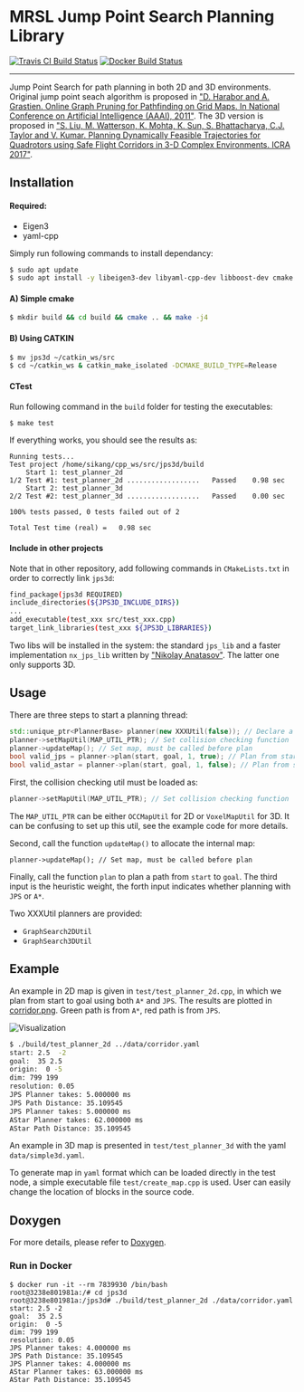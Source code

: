 # MRSL Jump Point Search Planning Library
[![Travis CI Build Status](https://travis-ci.org/ICRA2017/jps3d.svg?branch=reproducible)](https://travis-ci.org/ICRA2017/jps3d)
[![Docker Build Status](https://dockerbuildbadges.quelltext.eu/status.svg?organization=icra2017&repository=jps3d)](https://hub.docker.com/r/icra2017/jps3d/builds/) 
- - -
Jump Point Search for path planning in both 2D and 3D environments. Original jump point seach algorithm is proposed in ["D. Harabor and A. Grastien. Online Graph Pruning for Pathfinding on Grid Maps. In National Conference on Artificial Intelligence (AAAI), 2011"](https://www.aaai.org/ocs/index.php/AAAI/AAAI11/paper/download/3761/4007). The 3D version is proposed in ["S. Liu, M. Watterson, K. Mohta, K. Sun, S. Bhattacharya, C.J. Taylor and V. Kumar. Planning Dynamically Feasible Trajectories for Quadrotors using Safe Flight Corridors in 3-D Complex Environments. ICRA 2017"](http://ieeexplore.ieee.org/abstract/document/7839930/). 

## Installation 
#### Required: 
 - Eigen3
 - yaml-cpp

Simply run following commands to install dependancy:
```sh
$ sudo apt update
$ sudo apt install -y libeigen3-dev libyaml-cpp-dev libboost-dev cmake
```

#### A) Simple cmake
```sh
$ mkdir build && cd build && cmake .. && make -j4
```

#### B) Using CATKIN 
```sh
$ mv jps3d ~/catkin_ws/src
$ cd ~/catkin_ws & catkin_make_isolated -DCMAKE_BUILD_TYPE=Release
```

#### CTest
Run following command in the `build` folder for testing the executables:
```sh
$ make test
```

If everything works, you should see the results as:
```
Running tests...
Test project /home/sikang/cpp_ws/src/jps3d/build
    Start 1: test_planner_2d
1/2 Test #1: test_planner_2d ..................   Passed    0.98 sec
    Start 2: test_planner_3d
2/2 Test #2: test_planner_3d ..................   Passed    0.00 sec

100% tests passed, 0 tests failed out of 2

Total Test time (real) =   0.98 sec
```

#### Include in other projects
Note that in other repository, add following commands in `CMakeLists.txt` in order to correctly link `jps3d`:
```sh
find_package(jps3d REQUIRED)
include_directories(${JPS3D_INCLUDE_DIRS})
...
add_executable(test_xxx src/test_xxx.cpp)
target_link_libraries(test_xxx ${JPS3D_LIBRARIES})
``` 

Two libs will be installed in the system: the standard `jps_lib` and a faster implementation `nx_jps_lib` written by ["Nikolay Anatasov"](https://natanaso.github.io/). The latter one only supports 3D.

## Usage
There are three steps to start a planning thread:
```c++
std::unique_ptr<PlannerBase> planner(new XXXUtil(false)); // Declare a XXX planner
planner->setMapUtil(MAP_UTIL_PTR); // Set collision checking function
planner->updateMap(); // Set map, must be called before plan
bool valid_jps = planner->plan(start, goal, 1, true); // Plan from start to goal with heuristic weight 1, using JPS
bool valid_astar = planner->plan(start, goal, 1, false); // Plan from start to goal with heuristic weight 1, using A*
```

First, the collision checking util must be loaded as:
```c++
planner->setMapUtil(MAP_UTIL_PTR); // Set collision checking function
```
The `MAP_UTIL_PTR` can be either `OCCMapUtil` for 2D or `VoxelMapUtil` for 3D. It can be confusing to set up this util, see the example code for more details.

Second, call the function `updateMap()` to allocate the internal map: 
```
planner->updateMap(); // Set map, must be called before plan
```

Finally, call the function `plan` to plan a path from `start` to `goal`. The third input is the heuristic weight, the forth input indicates whether planning with `JPS` or `A*`.

Two XXXUtil planners are provided:
 - ```GraphSearch2DUtil```
 - ```GraphSearch3DUtil```

## Example
An example in 2D map is given in `test/test_planner_2d.cpp`, in which we plan from start to goal using both ```A*``` and ```JPS```. 
The results are plotted in [corridor.png](https://github.com/sikang/jps3d/blob/master/data/corridor.png).
Green path is from ```A*```, red path is from ```JPS```.

![Visualization](./data/corridor.png)
```sh
$ ./build/test_planner_2d ../data/corridor.yaml
start: 2.5  -2
goal:  35 2.5
origin:  0 -5
dim: 799 199
resolution: 0.05
JPS Planner takes: 5.000000 ms
JPS Path Distance: 35.109545
JPS Planner takes: 5.000000 ms
AStar Planner takes: 62.000000 ms
AStar Path Distance: 35.109545
```

An example in 3D map is presented in `test/test_planner_3d` with the yaml `data/simple3d.yaml`.

To generate map in `yaml` format which can be loaded directly in the test node, a simple executable file `test/create_map.cpp` is used. User can easily change the location of blocks in the source code.

## Doxygen
For more details, please refer to [Doxygen](https://sikang.github.io/jps3d).

### Run in Docker
```
$ docker run -it --rm 7839930 /bin/bash
root@3238e801981a:/# cd jps3d
root@3238e801981a:/jps3d# ./build/test_planner_2d ./data/corridor.yaml
start: 2.5 -2
goal:  35 2.5
origin:  0 -5
dim: 799 199
resolution: 0.05
JPS Planner takes: 4.000000 ms
JPS Path Distance: 35.109545
JPS Planner takes: 4.000000 ms
AStar Planner takes: 63.000000 ms
AStar Path Distance: 35.109545
```
